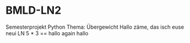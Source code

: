 # BMLD-LN2
Semesterprojekt Python Thema: Übergewicht
Hallo zäme, das isch euse neui LN
5 * 3 ==
hallo again
hallo 
